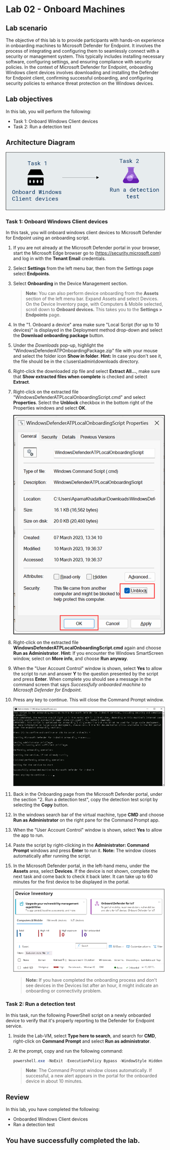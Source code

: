 # Lab 02 - Onboard Machines

## Lab scenario

The objective of this lab is to provide participants with hands-on experience in onboarding machines to Microsoft Defender for Endpoint. It involves the process of integrating and configuring them to seamlessly connect with a security or management system. This typically includes installing necessary software, configuring settings, and ensuring compliance with security policies. In the context of Microsoft Defender for Endpoint, onboarding Windows client devices involves downloading and installing the Defender for Endpoint client, confirming successful onboarding, and configuring security policies to enhance threat protection on the Windows devices.

## Lab objectives

In this lab, you will perform the following:

- Task 1: Onboard Windows Client devices 
- Task 2: Run a detection test

## Architecture Diagram

  ![Picture 1](../Media/Architecture-02.png)

### Task 1: Onboard Windows Client devices

In this task, you will onboard windows client devices to Microsoft Defender for Endpoint using an onboarding script.

1. If you are not already at the Microsoft Defender portal in your browser, start the Microsoft Edge browser go to (https://security.microsoft.com) and log in with the **Tenant Email** credentials.

1. Select **Settings** from the left menu bar, then from the Settings page select **Endpoints**.

1. Select **Onboarding** in the Device Management section.

    >**Note:** You can also perform device onboarding from the **Assets** section of the left menu bar. Expand Assets and select Devices. On the Device Inventory page, with Computers & Mobile selected, scroll down to **Onboard devices.** This takes you to the **Settings > Endpoints** page.

1. In the "1. Onboard a device" area make sure "Local Script (for up to 10 devices)" is displayed in the Deployment method drop-down and select the **Download onboarding package** button. 

1. Under the *Downloads* pop-up, highlight the "WindowsDefenderATPOnboardingPackage.zip" file with your mouse and select the folder icon **Show in folder**. **Hint:** In case you don't see it, the file should be in the c:\users\admin\downloads directory.

1. Right-click the downloaded zip file and select **Extract All...**, make sure that **Show extracted files when complete** is checked and select **Extract**.

1. Right-click on the extracted file "WindowsDefenderATPLocalOnboardingScript.cmd" and select **Properties**. Select the **Unblock** checkbox in the bottom right of the Properties windows and select **OK**.

    ![Picture 1](../Media/sc200-mod2-unblock.png)

1. Right-click on the extracted file **WindowsDefenderATPLocalOnboardingScript.cmd** again and choose **Run as Administrator**.  **Hint:** If you encounter the Windows SmartScreen window, select on **More info**, and choose **Run anyway**. 
    
1. When the "User Account Control" window is shown, select **Yes** to allow the script to run and answer **Y** to the question presented by the script and press **Enter**. When complete you should see a message in the command screen that says *Successfully onboarded machine to Microsoft Defender for Endpoint*.

1. Press any key to continue. This will close the Command Prompt window.

    ![Picture 1](../Media/SC-200-img25.png)

1. Back in the Onboarding page from the Microsoft Defender portal, under the section "2. Run a detection test", copy the detection test script by selecting the **Copy** button.  

1. In the windows search bar of the virtual machine, type **CMD** and choose **Run as Administrator** on the right pane for the Command Prompt app. 

1. When the "User Account Control" window is shown, select **Yes** to allow the app to run. 

1. Paste the script by right-clicking in the **Administrator: Command Prompt** windows and press **Enter** to run it. **Note:** The window closes automatically after running the script.

1. In the Microsoft Defender portal, in the left-hand menu, under the **Assets** area, select **Devices**. If the device is not shown, complete the next task and come back to check it back later. It can take up to 60 minutes for the first device to be displayed in the portal.

     ![Picture 1](../Media/SC-200-img22.png)

    >**Note:** If you have completed the onboarding process and don't see devices in the Devices list after an hour, it might indicate an onboarding or connectivity problem.

### Task 2: Run a detection test

In this task, run the following PowerShell script on a newly onboarded device to verify that it's properly reporting to the Defender for Endpoint service.

1. Inside the Lab-VM, select **Type here to search**, and search for **CMD**, right-click on **Command Prompt** and select **Run as administrator**.

1. At the prompt, copy and run the following command:

    ```powershell
    powershell.exe -NoExit -ExecutionPolicy Bypass -WindowStyle Hidden $ErrorActionPreference = 'silentlycontinue';(New-Object System.Net.WebClient).DownloadFile('http://127.0.0.1/1.exe', 'C:\\test-MDATP-test\\invoice.exe');Start-Process 'C:\\test-MDATP-test\\invoice.exe'
    ```
    
    >**Note**: The Command Prompt window closes automatically. If successful, a new alert appears in the portal for the onboarded device in about 10 minutes.

## Review
In this lab, you have completed the following:

- Onboarded Windows Client devices 
- Ran a detection test

## You have successfully completed the lab.